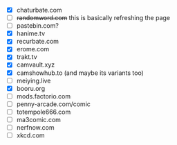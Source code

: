 - [x] chaturbate.com
- [ ] ~~randomword.com~~ this is basically refreshing the page
- [ ] pastebin.com?
- [x] hanime.tv
- [x] recurbate.com
- [x] erome.com
- [x] trakt.tv
- [x] camvault.xyz
- [x] camshowhub.to (and maybe its variants too)
- [ ] meiying.live
- [x] booru.org
- [ ] mods.factorio.com
- [ ] penny-arcade.com/comic
- [ ] totempole666.com
- [ ] ma3comic.com
- [ ] nerfnow.com
- [ ] xkcd.com

